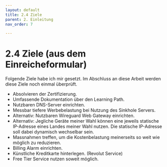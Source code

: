 ```yaml
---
layout: default
title: 2.4 Ziele
parent: 2. Einleitung
nav_order: 7

---
```


# 2.4 Ziele (aus dem Einreicheformular)

Folgende Ziele habe ich mir gesetzt. 
Im Abschluss an diese Arbeit werden diese Ziele noch einmal überprüft.

* Absolvieren der Zertifizierung.
* Umfassende Dokumentation über den Learning Path.
* Nutzbaren DNS-Server einrichten.
* Messbar tiefere Werbebelastung bei Nutzung des Sinkhole Servers.
* Alternativ: Nutzbaren Wireguard Web Gateway einrichten.
* Alternativ: Jegliche Geräte meiner Wahl können eine jeweils statische IP-Adresse eines Landes meiner Wahl nutzen. Die statische IP-Adresse soll dabei dynamisch wechselbar sein.
* Massnahmen treffen, um die Kostenbelastung meinerseits so weit wie möglich zu reduzieren.
* Billing Alarm einrichten.
* Künstliche Kreditkarte hinterlegen. (Revolut Service)
* Free Tier Service nutzen soweit möglich.
